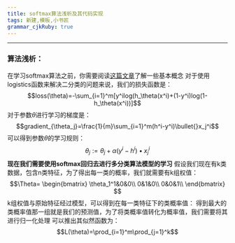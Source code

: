 ```yaml
---
title: softmax算法浅析及其代码实现
tags: 新建,模板,小书匠
grammar_cjkRuby: true
---
```

---

### 算法浅析：
在学习softmax算法之前，你需要阅读[这篇文章](https://blog.csdn.net/qq_36782182/article/details/85009739)了解一些基本概念
对于使用logistics函数来解决二分类的问题来说，我们的损失函数是：
$$loss(\theta)=-\sum_{i=1}^m[y^ilog(h_\theta(x^i)+(1-y^i)log(1-h_\theta(x^i))]$$
对于参数$\theta$进行学习的梯度是：
$$gradient_{\theta_j}=\frac{1}{m}\sum_{i=1}^m(h^i-y^i)\bullet{}x_j^i$$
可以得到参数$\theta$的学习规则：
$$\theta_j:=\theta_j+\alpha(y^i-h^i)\bullet{}x_j^i$$
**现在我们需要使用softmax回归去进行多分类算法模型的学习**
假设我们现在有k类数据，包含n类特征，为了得出每一类的概率，我们就需要有k组权值：
$$\Theta=
\begin{bmatrix}
\theta_1^1&0&0\\
0&1&0\\
0&0&1\\
\end{bmatrix}
$$
k组权值与原始特征经过模型，可以得到在每一类特征下的类概率值：
得到最大的类概率值那一组就是我们的预测值，为了将类概率值转化为概率值，我们需要将其进行归一化处理
可以推出其似然函数为：
$$L(\theta)=\prod_{i=1}^m\prod_{j=1}^k$$

